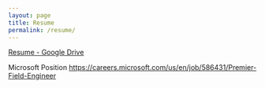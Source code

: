 ```yaml
---
layout: page
title: Resume
permalink: /resume/
---
```


<a href="https://drive.google.com/file/d/1PloQUSmdPnTW-wZf6f1Fyvk0tLv2PgkH/view?usp=sharing" target="_blank">Resume - Google Drive</a>

Microsoft Position 
<a href="https://careers.microsoft.com/us/en/job/586431/Premier-Field-Engineer" target="_blank">https://careers.microsoft.com/us/en/job/586431/Premier-Field-Engineer</a>

